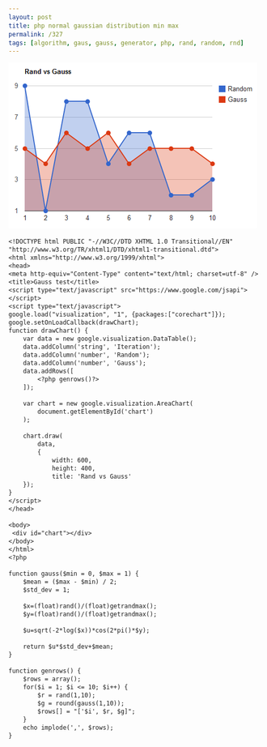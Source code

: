 ```yaml
---
layout: post
title: php normal gaussian distribution min max
permalink: /327
tags: [algorithm, gaus, gauss, generator, php, rand, random, rnd]
---
```


![screenshot](/images/wp/rnd_vb_gauss.png)

    <!DOCTYPE html PUBLIC "-//W3C//DTD XHTML 1.0 Transitional//EN" "http://www.w3.org/TR/xhtml1/DTD/xhtml1-transitional.dtd">
    <html xmlns="http://www.w3.org/1999/xhtml">
    <head>
    <meta http-equiv="Content-Type" content="text/html; charset=utf-8" />
    <title>Gauss test</title>
    <script type="text/javascript" src="https://www.google.com/jsapi"></script>
    <script type="text/javascript">
    google.load("visualization", "1", {packages:["corechart"]});
    google.setOnLoadCallback(drawChart);
    function drawChart() {
        var data = new google.visualization.DataTable();
        data.addColumn('string', 'Iteration');
        data.addColumn('number', 'Random');
        data.addColumn('number', 'Gauss');
        data.addRows([
            <?php genrows()?>
        ]);

        var chart = new google.visualization.AreaChart(
            document.getElementById('chart')
        );

        chart.draw(
            data,
            {
                width: 600,
                height: 400,
                title: 'Rand vs Gauss'
        });
    }
    </script>
    </head>

    <body>
     <div id="chart"></div>
    </body>
    </html>
    <?php

    function gauss($min = 0, $max = 1) {
        $mean = ($max - $min) / 2;
        $std_dev = 1;

        $x=(float)rand()/(float)getrandmax();
        $y=(float)rand()/(float)getrandmax();

        $u=sqrt(-2*log($x))*cos(2*pi()*$y);

        return $u*$std_dev+$mean;
    }

    function genrows() {
        $rows = array();
        for($i = 1; $i <= 10; $i++) {
            $r = rand(1,10);
            $g = round(gauss(1,10));
            $rows[] = "['$i', $r, $g]";
        }
        echo implode(',', $rows);
    }
